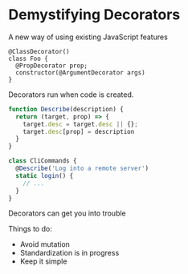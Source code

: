 # Demystifying Decorators

A new way of using existing JavaScript features

```
@ClassDecorator()
class Foo {
  @PropDecorator prop;
  constructor(@ArgumentDecorator args)
}
```

Decorators run when code is created.

```js
function Describe(description) {
  return (target, prop) => {
    target.desc = target.desc || {};
    target.desc[prop] = description
  }
}
```

```js
class CliCommands {
  @Describe('Log into a remote server')
  static login() {
    // ...
  }
}
```

Decorators can get you into trouble

Things to do:

* Avoid mutation
* Standardization is in progress
* Keep it simple
